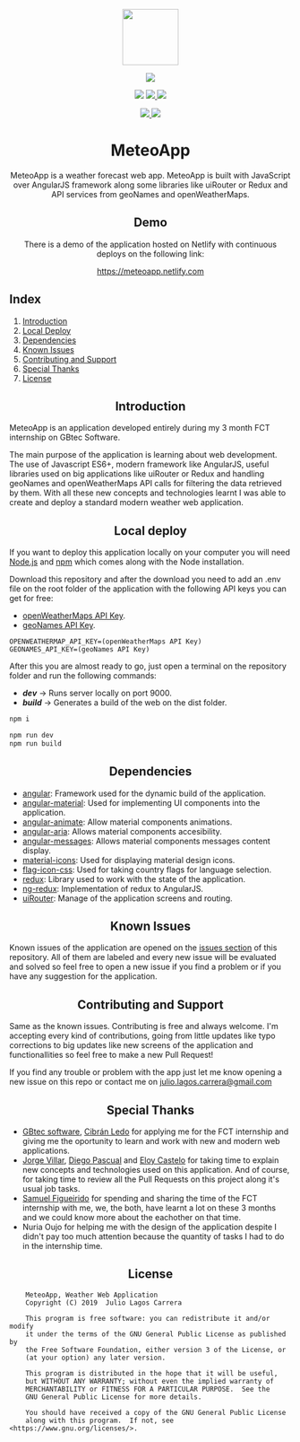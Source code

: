 <p align="center">
  <a href="https://github.com/jLagosCarrera/MeteoApp">
    <img src="src/app/resources/img/logo.png" height="100px"/>
  </a>
</p>
<p align="center">
  <a href="https://app.netlify.com/sites/meteoapp/deploys" alt="Netlify Continuous Deployment">
    <img src="https://api.netlify.com/api/v1/badges/5afac4ae-1dc4-4a0a-a291-c6a3167a2442/deploy-status">
  </a>
</p>
<p align="center">
  <img src="https://img.shields.io/maintenance/yes/2019.svg?style=plastic">
  <a href="https://github.com/jLagosCarrera/MeteoApp/releases" alt="Download Repository">
    <img src="https://img.shields.io/github/downloads/jLagosCarrera/MeteoApp/total.svg?style=plastic">
  </a>
  <img src="https://img.shields.io/github/repo-size/JLagosCarrera/MeteoApp.svg?style=plastic">
</p>
<p align="center">
  <a href="https://github.com/jLagosCarrera/MeteoApp/issues" alt="Open Issues">
    <img src="https://img.shields.io/github/issues/jLagosCarrera/MeteoApp.svg?style=plastic">
  </a>
  <a href="https://github.com/jLagosCarrera/MeteoApp/issues?q=is%3Aissue+is%3Aclosed" alt="Closed Issues">
    <img src="https://img.shields.io/github/issues-closed/jLagosCarrera/MeteoApp.svg?style=plastic">
  </a>
</p>
<h1 align="center">MeteoApp</h1>
<p align="center">MeteoApp is a weather forecast web app. MeteoApp is built with JavaScript over AngularJS framework along some libraries like uiRouter or Redux and API services from geoNames and openWeatherMaps.</p>
<h2 align="center">Demo</h2>
<p align="center">There is a demo of the application hosted on Netlify with continuous deploys on the following link:</p>
<p align="center"><a href="https://meteoapp.netlify.com">https://meteoapp.netlify.com</a></p>

## Index
1. [Introduction](#introduction)
2. [Local Deploy](#local-deploy)
3. [Dependencies](#dependencies)
4. [Known Issues](#known-issues)
5. [Contributing and Support](#contributing-and-support)
6. [Special Thanks](#special-thanks)
7. [License](#license)

<h2 align="center">Introduction</h2>

MeteoApp is an application developed entirely during my 3 month FCT internship on GBtec Software.  

The main purpose of the application is learning about web development. The use of Javascript ES6+, modern framework like AngularJS, useful libraries used on big applications like uiRouter or Redux and handling geoNames and openWeatherMaps API calls for filtering the data retrieved by them. With all these new concepts and technologies learnt I was able to create and deploy a standard modern weather web application.

<h2 align="center">Local deploy</h2>

If you want to deploy this application locally on your computer you will need [Node.js](https://nodejs.org) and [npm](https://www.npmjs.com/) which comes along with the Node installation.  

Download this repository and after the download you need to add an .env file on the root folder of the application with the following API keys you can get for free:
- [openWeatherMaps API Key](https://openweathermap.org/appid).
- [geoNames API Key](https://www.geonames.org/export/).  

```text
OPENWEATHERMAP_API_KEY=(openWeatherMaps API Key)
GEONAMES_API_KEY=(geoNames API Key)
```  

After this you are almost ready to go, just open a terminal on the repository folder and run the following commands:
- **_dev_** -> Runs server locally on port 9000.
- **_build_** -> Generates a build of the web on the dist folder.

```bash
npm i

npm run dev
npm run build
```

<h2 align="center">Dependencies</h2>

- [angular](https://angularjs.org/): Framework used for the dynamic build of the application.
- [angular-material](https://material.angularjs.org/): Used for implementing UI components into the application.
- [angular-animate](https://www.npmjs.com/package/angular-animate): Allow material components animations.
- [angular-aria](https://www.npmjs.com/package/angular-aria): Allows material components accesibility.
- [angular-messages](https://www.npmjs.com/package/angular-messages): Allows material components messages content display.
- [material-icons](https://marella.github.io/material-icons/): Used for displaying material design icons.
- [flag-icon-css](https://github.com/lipis/flag-icon-css): Used for taking country flags for language selection.
- [redux](https://redux.js.org/): Library used to work with the state of the application.
- [ng-redux](https://github.com/angular-redux/ng-redux): Implementation of redux to AngularJS.  
- [uiRouter](https://ui-router.github.io/): Manage of the application screens and routing.

<h2 align="center">Known Issues</h2>

Known issues of the application are opened on the [issues section](https://github.com/jLagosCarrera/MeteoApp/issues) of this repository. All of them are labeled and every new issue will be evaluated and solved so feel free to open a new issue if you find a problem or if you have any suggestion for the application.

<h2 align="center">Contributing and Support</h2>

Same as the known issues. Contributing is free and always welcome. I'm accepting every kind of contributions, going from little updates like typo corrections to big updates like new screens of the application and functionallities so feel free to make a new Pull Request!  

If you find any trouble or problem with the app just let me know opening a new issue on this repo or contact me on [julio.lagos.carrera@gmail.com](mailto:julio.lagos.carrera@gmail.com)

<h2 align="center">Special Thanks</h2>

- [GBtec software](https://www.linkedin.com/company/gbtec-software-espana-latam/), [Cibrán Ledo](https://www.linkedin.com/in/cibran/) for applying me for the FCT internship and giving me the oportunity to learn and work with new and modern web applications.
- [Jorge Villar](https://www.linkedin.com/in/jorge-villar-arana-34885151), [Diego Pascual](https://www.linkedin.com/in/diego-pascual-formoso/) and [Eloy Castelo](https://www.linkedin.com/in/eloy-castelo/) for taking time to explain new concepts and technologies used on this application. And of course, for taking time to review all the Pull Requests on this project along it's usual job tasks.
- [Samuel Figueirido](https://www.instagram.com/samuelfigueirido/) for spending and sharing the time of the FCT internship with me, we, the both, have learnt a lot on these 3 months and we could know more about the eachother on that time.
- Nuria Oujo for helping me with the design of the application despite I didn't pay too much attention because the quantity of tasks I had to do in the internship time.

<h2 align="center">License</h2>

```text
    MeteoApp, Weather Web Application
    Copyright (C) 2019  Julio Lagos Carrera

    This program is free software: you can redistribute it and/or modify
    it under the terms of the GNU General Public License as published by
    the Free Software Foundation, either version 3 of the License, or
    (at your option) any later version.

    This program is distributed in the hope that it will be useful,
    but WITHOUT ANY WARRANTY; without even the implied warranty of
    MERCHANTABILITY or FITNESS FOR A PARTICULAR PURPOSE.  See the
    GNU General Public License for more details.

    You should have received a copy of the GNU General Public License
    along with this program.  If not, see <https://www.gnu.org/licenses/>.
```
